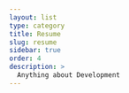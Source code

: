 ```yaml
---
layout: list
type: category
title: Resume
slug: resume
sidebar: true
order: 4
description: >
  Anything about Development
---
```

